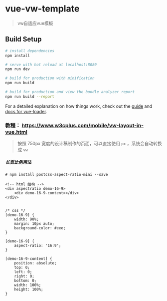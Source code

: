 # vue-vw-template

> vw自适应vue模板

## Build Setup

``` bash
# install dependencies
npm install

# serve with hot reload at localhost:8080
npm run dev

# build for production with minification
npm run build

# build for production and view the bundle analyzer report
npm run build --report
```

For a detailed explanation on how things work, check out the [guide](http://vuejs-templates.github.io/webpack/) and [docs for vue-loader](http://vuejs.github.io/vue-loader).

### 教程： https://www.w3cplus.com/mobile/vw-layout-in-vue.html
> 按照 750px 宽度的设计稿制作的页面，可以直接使用 `px` ，系统会自动转换成 `vw` 

##### 长宽比例用法

```
# npm install postcss-aspect-ratio-mini --save

<!-- html 结构 -->
<div aspectratio demo-16-9>
	<div demo-16-9-content></div>
</div>


/* css */
[demo-16-9] {
	width: 90%;
	margin: 10px auto;
	background-color: #eee;
}

[demo-16-9] {
	aspect-ratio: '16:9';
}

[demo-16-9-content] {
	position: absolute;
	top: 0;
	left: 0;
	right: 0;
	bottom: 0;
	width: 100%;
	height: 100%;
}
```
